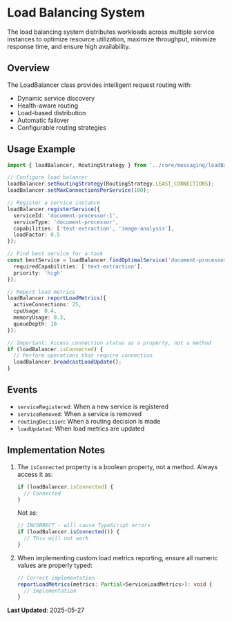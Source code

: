 # Load Balancing System

The load balancing system distributes workloads across multiple service instances to optimize resource utilization,
maximize throughput, minimize response time, and ensure high availability.

## Overview

The LoadBalancer class provides intelligent request routing with:

- Dynamic service discovery
- Health-aware routing
- Load-based distribution
- Automatic failover
- Configurable routing strategies

## Usage Example

```typescript
import { loadBalancer, RoutingStrategy } from '../core/messaging/loadBalancer';

// Configure load balancer
loadBalancer.setRoutingStrategy(RoutingStrategy.LEAST_CONNECTIONS);
loadBalancer.setMaxConnectionsPerService(100);

// Register a service instance
loadBalancer.registerService({
  serviceId: 'document-processor-1',
  serviceType: 'document-processor',
  capabilities: ['text-extraction', 'image-analysis'],
  loadFactor: 0.5
});

// Find best service for a task
const bestService = loadBalancer.findOptimalService('document-processor', {
  requiredCapabilities: ['text-extraction'],
  priority: 'high'
});

// Report load metrics
loadBalancer.reportLoadMetrics({
  activeConnections: 25,
  cpuUsage: 0.4,
  memoryUsage: 0.3,
  queueDepth: 10
});

// Important: Access connection status as a property, not a method
if (loadBalancer.isConnected) {
  // Perform operations that require connection
  loadBalancer.broadcastLoadUpdate();
}
```

## Events

- `serviceRegistered`: When a new service is registered
- `serviceRemoved`: When a service is removed
- `routingDecision`: When a routing decision is made
- `loadUpdated`: When load metrics are updated

## Implementation Notes

1. The `isConnected` property is a boolean property, not a method. Always access it as:

   ```typescript
   if (loadBalancer.isConnected) {
     // Connected
   }
   ```

   Not as:

   ```typescript
   // INCORRECT - will cause TypeScript errors
   if (loadBalancer.isConnected()) {
     // This will not work
   }
   ```

2. When implementing custom load metrics reporting, ensure all numeric values are properly typed:

   ```typescript
   // Correct implementation
   reportLoadMetrics(metrics: Partial<ServiceLoadMetrics>): void {
     // Implementation
   }
   ```

**Last Updated**: 2025-05-27

